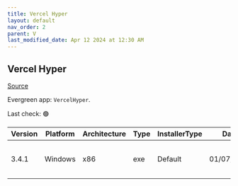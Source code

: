 ```yaml
---
title: Vercel Hyper
layout: default
nav_order: 2
parent: V
last_modified_date: Apr 12 2024 at 12:30 AM
---
```


## Vercel Hyper

[Source](https://hyper.js/)

Evergreen app: `VercelHyper`. 

Last check: 🟢

| Version | Platform | Architecture | Type | InstallerType | Date       | Size     | URI                                                                                                                                                              |
| ------- | -------- | ------------ | ---- | ------------- | ---------- | -------- | ---------------------------------------------------------------------------------------------------------------------------------------------------------------- |
| 3.4.1   | Windows  | x86          | exe  | Default       | 01/07/2023 | 73828760 | [https://github.com/vercel/hyper/releases/download/v3.4.1/Hyper-Setup-3.4.1.exe](https://github.com/vercel/hyper/releases/download/v3.4.1/Hyper-Setup-3.4.1.exe) |
